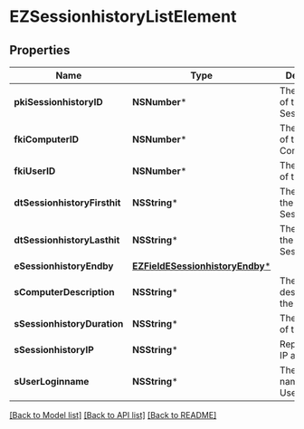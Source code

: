 # EZSessionhistoryListElement

## Properties
Name | Type | Description | Notes
------------ | ------------- | ------------- | -------------
**pkiSessionhistoryID** | **NSNumber*** | The unique ID of the Sessionhistory | 
**fkiComputerID** | **NSNumber*** | The unique ID of the Computer | [optional] 
**fkiUserID** | **NSNumber*** | The unique ID of the User | [optional] 
**dtSessionhistoryFirsthit** | **NSString*** | The first hit of the Sessionhistory | 
**dtSessionhistoryLasthit** | **NSString*** | The last hit of the Sessionhistory | 
**eSessionhistoryEndby** | [**EZFieldESessionhistoryEndby***](EZFieldESessionhistoryEndby.md) |  | 
**sComputerDescription** | **NSString*** | The description of the Computer | [optional] 
**sSessionhistoryDuration** | **NSString*** | The duration of the session | 
**sSessionhistoryIP** | **NSString*** | Represent an IP address. | 
**sUserLoginname** | **NSString*** | The login name of the User. | [optional] 

[[Back to Model list]](../README.md#documentation-for-models) [[Back to API list]](../README.md#documentation-for-api-endpoints) [[Back to README]](../README.md)


